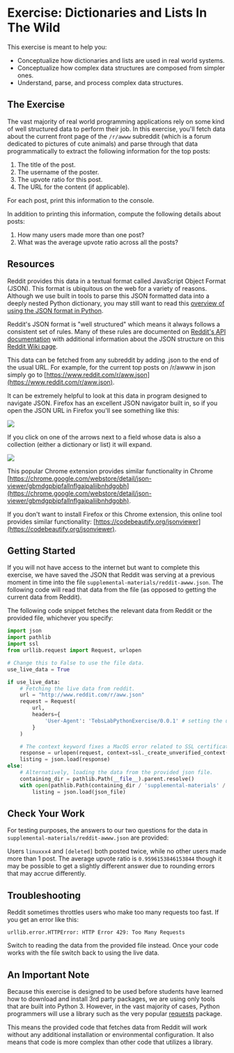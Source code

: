 # Exercise: Dictionaries and Lists In The Wild

This exercise is meant to help you:

* Conceptualize how dictionaries and lists are used in real world systems.
* Conceptualize how complex data structures are composed from simpler ones.
* Understand, parse, and process complex data structures.

## The Exercise

The vast majority of real world programming applications rely on some kind of well structured data to perform their job. In this exercise, you'll fetch data about the current front page of the `/r/awww` subreddit (which is a forum dedicated to pictures of cute animals) and parse through that data programmatically to extract the following information for the top posts:

1. The title of the post.
2. The username of the poster.
3. The upvote ratio for this post.
4. The URL for the content (if applicable).

For each post, print this information to the console.

In addition to printing this information, compute the following details about posts:

1. How many users made more than one post?
2. What was the average upvote ratio across all the posts?

## Resources

Reddit provides this data in a textual format called JavaScript Object Format (JSON). This format is ubiquitous on the web for a variety of reasons. Although we use built in tools to parse this JSON formatted data into a deeply nested Python dictionary, you may still want to read this [overview of using the JSON format in Python](https://realpython.com/python-json/).

Reddit's JSON format is "well structured" which means it always follows a consistent set of rules. Many of these rules are documented on [Reddit's API documentation](https://www.reddit.com/dev/api) with additional information about the JSON structure on this [Reddit Wiki page](https://github.com/reddit-archive/reddit/wiki/JSON).

This data can be fetched from any subreddit by adding .json to the end of the usual URL. For example, for the current top posts on /r/awww in json simply go to [https://www.reddit.com/r/aww.json](https://www.reddit.com/r/aww.json).

It can be extremely helpful to look at this data in program designed to navigate JSON. Firefox has an excellent JSON navigator built in, so if you open the JSON URL in Firefox you'll see something like this:

![](assets/firefox-json.png)

If you click on one of the arrows next to a field whose data is also a collection (either a dictionary or list) it will expand.

![](assets/firefox-json-expanded.png)

This popular Chrome extension provides similar functionality in Chrome [https://chrome.google.com/webstore/detail/json-viewer/gbmdgpbipfallnflgajpaliibnhdgobh](https://chrome.google.com/webstore/detail/json-viewer/gbmdgpbipfallnflgajpaliibnhdgobh). 

If you don't want to install Firefox or this Chrome extension, this online tool provides similar functionality: [https://codebeautify.org/jsonviewer](https://codebeautify.org/jsonviewer).

## Getting Started

If you will not have access to the internet but want to complete this exercise, we have saved the JSON that Reddit was serving at a previous moment in time into the file `supplemental-materials/reddit-awww.json`. The following code will read that data from the file (as opposed to getting the current data from Reddit).

The following code snippet fetches the relevant data from Reddit or the provided file, whichever you specify:

```python
import json
import pathlib
import ssl
from urllib.request import Request, urlopen

# Change this to False to use the file data.
use_live_data = True

if use_live_data:
    # Fetching the live data from reddit.
    url = "http://www.reddit.com/r/aww.json"
    request = Request(
        url,
        headers={
            'User-Agent': 'TebsLabPythonExercise/0.0.1' # setting the user agent decreases throttling by Reddit
        }
    )

    # The context keyword fixes a MacOS error related to SSL certificates. Details: https://clay-atlas.com/us/blog/2021/09/26/python-en-urllib-error-ssl-certificate/
    response = urlopen(request, context=ssl._create_unverified_context())
    listing = json.load(response)
else:
    # Alternatively, loading the data from the provided json file.
    containing_dir = pathlib.Path(__file__).parent.resolve()
    with open(pathlib.Path(containing_dir / 'supplemental-materials' / 'reddit-aww.json')) as json_file:
        listing = json.load(json_file)
```

## Check Your Work

For testing purposes, the answers to our two questions for the data in `supplemental-materials/reddit-awww.json` are provided:

Users `linuxxx4` and `[deleted]` both posted twice, while no other users made more than 1 post. The average upvote ratio is `0.9596153846153844` though it may be possible to get a slightly different answer due to rounding errors that may accrue differently.

## Troubleshooting

Reddit sometimes throttles users who make too many requests too fast. If you get an error like this:

```
urllib.error.HTTPError: HTTP Error 429: Too Many Requests
```

Switch to reading the data from the provided file instead. Once your code works with the file switch back to using the live data.

## An Important Note

Because this exercise is designed to be used before students have learned how to download and install 3rd party packages, we are using only tools that are built into Python 3. However, in the vast majority of cases, Python programmers will use a library such as the very popular [requests](https://docs.python-requests.org/en/latest/) package. 

This means the provided code that fetches data from Reddit will work without any additional installation or environmental configuration. It also means that code is more complex than other code that utilizes a library. 